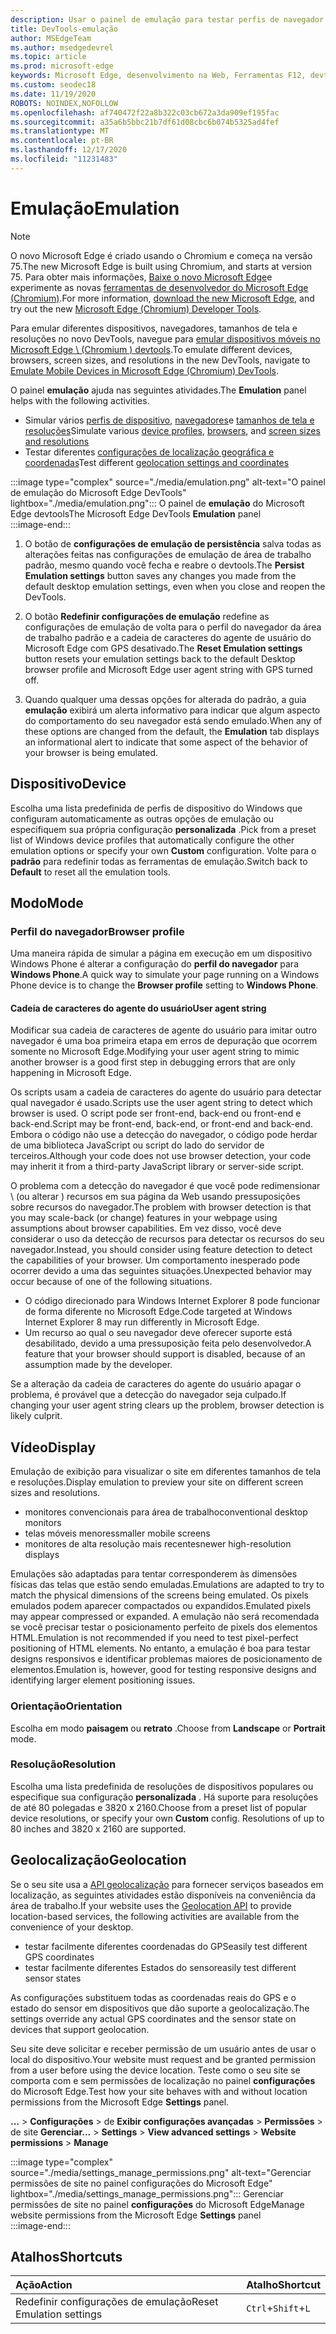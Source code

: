 ```yaml
---
description: Usar o painel de emulação para testar perfis de navegador diferentes, tamanhos de tela e resoluções e coordenadas de localização do GPS
title: DevTools-emulação
author: MSEdgeTeam
ms.author: msedgedevrel
ms.topic: article
ms.prod: microsoft-edge
keywords: Microsoft Edge, desenvolvimento na Web, Ferramentas F12, devtools, emulação de dispositivo, design responsivo, geolocalização, resolução
ms.custom: seodec18
ms.date: 11/19/2020
ROBOTS: NOINDEX,NOFOLLOW
ms.openlocfilehash: af740472f22a8b322c03cb672a3da909ef195fac
ms.sourcegitcommit: a35a6b5bbc21b7df61d08cbc6b074b5325ad4fef
ms.translationtype: MT
ms.contentlocale: pt-BR
ms.lasthandoff: 12/17/2020
ms.locfileid: "11231483"
---
```

# <span data-ttu-id="af212-104">Emulação</span><span class="sxs-lookup"><span data-stu-id="af212-104">Emulation</span></span>  

> [!NOTE]
> <span data-ttu-id="af212-105">O novo Microsoft Edge é criado usando o Chromium e começa na versão 75.</span><span class="sxs-lookup"><span data-stu-id="af212-105">The new Microsoft Edge is built using Chromium, and starts at version 75.</span></span>  <span data-ttu-id="af212-106">Para obter mais informações, [Baixe o novo Microsoft Edge][MicrosoftNewEdge]e experimente as novas [ferramentas de desenvolvedor do Microsoft Edge (Chromium)][DevtoolsGuideChromium].</span><span class="sxs-lookup"><span data-stu-id="af212-106">For more information, [download the new Microsoft Edge][MicrosoftNewEdge], and try out the new [Microsoft Edge (Chromium) Developer Tools][DevtoolsGuideChromium].</span></span>  
> 
> <span data-ttu-id="af212-107">Para emular diferentes dispositivos, navegadores, tamanhos de tela e resoluções no novo DevTools, navegue para [emular dispositivos móveis no Microsoft Edge \ (Chromium \) devtools][DevtoolsGuideChromiumDeviceMode].</span><span class="sxs-lookup"><span data-stu-id="af212-107">To emulate different devices, browsers, screen sizes, and resolutions in the new DevTools, navigate to [Emulate Mobile Devices in Microsoft Edge \(Chromium\) DevTools][DevtoolsGuideChromiumDeviceMode].</span></span>  

<span data-ttu-id="af212-108">O painel **emulação** ajuda nas seguintes atividades.</span><span class="sxs-lookup"><span data-stu-id="af212-108">The **Emulation** panel helps with the following activities.</span></span>    

*   <span data-ttu-id="af212-109">Simular vários [perfis de dispositivo](#device), [navegadores](#browser-profile)e [tamanhos de tela e resoluções](#display)</span><span class="sxs-lookup"><span data-stu-id="af212-109">Simulate various [device profiles](#device), [browsers](#browser-profile), and [screen sizes and resolutions](#display)</span></span>  
*   <span data-ttu-id="af212-110">Testar diferentes [configurações de localização geográfica e coordenadas](#geolocation)</span><span class="sxs-lookup"><span data-stu-id="af212-110">Test different [geolocation settings and coordinates](#geolocation)</span></span>  

:::image type="complex" source="./media/emulation.png" alt-text="O painel de emulação do Microsoft Edge DevTools" lightbox="./media/emulation.png":::
   <span data-ttu-id="af212-112">O painel de **emulação** do Microsoft Edge devtools</span><span class="sxs-lookup"><span data-stu-id="af212-112">The Microsoft Edge DevTools **Emulation** panel</span></span>  
:::image-end:::  

1.  <span data-ttu-id="af212-113">O botão de **configurações de emulação de persistência** salva todas as alterações feitas nas configurações de emulação de área de trabalho padrão, mesmo quando você fecha e reabre o devtools.</span><span class="sxs-lookup"><span data-stu-id="af212-113">The **Persist Emulation settings** button saves any changes you made from the default desktop emulation settings, even when you close and reopen the DevTools.</span></span>  

1.  <span data-ttu-id="af212-114">O botão **Redefinir configurações de emulação** redefine as configurações de emulação de volta para o perfil do navegador da área de trabalho padrão e a cadeia de caracteres do agente de usuário do Microsoft Edge com GPS desativado.</span><span class="sxs-lookup"><span data-stu-id="af212-114">The **Reset Emulation settings** button resets your emulation settings back to the default Desktop browser profile and Microsoft Edge user agent string with GPS turned off.</span></span>  

1.  <span data-ttu-id="af212-115">Quando qualquer uma dessas opções for alterada do padrão, a guia **emulação** exibirá um alerta informativo para indicar que algum aspecto do comportamento do seu navegador está sendo emulado.</span><span class="sxs-lookup"><span data-stu-id="af212-115">When any of these options are changed from the default, the **Emulation** tab displays an informational alert to indicate that some aspect of the behavior of your browser is being emulated.</span></span>  

## <span data-ttu-id="af212-116">Dispositivo</span><span class="sxs-lookup"><span data-stu-id="af212-116">Device</span></span>  

<span data-ttu-id="af212-117">Escolha uma lista predefinida de perfis de dispositivo do Windows que configuram automaticamente as outras opções de emulação ou especifiquem sua própria configuração **personalizada** .</span><span class="sxs-lookup"><span data-stu-id="af212-117">Pick from a preset list of Windows device profiles that automatically configure the other emulation options or specify your own **Custom** configuration.</span></span>  <span data-ttu-id="af212-118">Volte para o **padrão** para redefinir todas as ferramentas de emulação.</span><span class="sxs-lookup"><span data-stu-id="af212-118">Switch back to **Default** to reset all the emulation tools.</span></span>  

## <span data-ttu-id="af212-119">Modo</span><span class="sxs-lookup"><span data-stu-id="af212-119">Mode</span></span>  

### <span data-ttu-id="af212-120">Perfil do navegador</span><span class="sxs-lookup"><span data-stu-id="af212-120">Browser profile</span></span>  

<span data-ttu-id="af212-121">Uma maneira rápida de simular a página em execução em um dispositivo Windows Phone é alterar a configuração do **perfil do navegador** para **Windows Phone**.</span><span class="sxs-lookup"><span data-stu-id="af212-121">A quick way to simulate your page running on a Windows Phone device is to change the **Browser profile** setting to **Windows Phone**.</span></span>  

#### <span data-ttu-id="af212-122">Cadeia de caracteres do agente do usuário</span><span class="sxs-lookup"><span data-stu-id="af212-122">User agent string</span></span>  

<span data-ttu-id="af212-123">Modificar sua cadeia de caracteres de agente do usuário para imitar outro navegador é uma boa primeira etapa em erros de depuração que ocorrem somente no Microsoft Edge.</span><span class="sxs-lookup"><span data-stu-id="af212-123">Modifying your user agent string to mimic another browser is a good first step in debugging errors that are only happening in Microsoft Edge.</span></span>  

<span data-ttu-id="af212-124">Os scripts usam a cadeia de caracteres do agente do usuário para detectar qual navegador é usado.</span><span class="sxs-lookup"><span data-stu-id="af212-124">Scripts use the user agent string to detect which browser is used.</span></span>  <span data-ttu-id="af212-125">O script pode ser front-end, back-end ou front-end e back-end.</span><span class="sxs-lookup"><span data-stu-id="af212-125">Script may be front-end, back-end, or front-end and back-end.</span></span>  <span data-ttu-id="af212-126">Embora o código não use a detecção do navegador, o código pode herdar de uma biblioteca JavaScript ou script do lado do servidor de terceiros.</span><span class="sxs-lookup"><span data-stu-id="af212-126">Although your code does not use browser detection, your code may inherit it from a third-party JavaScript library or server-side script.</span></span>  

<span data-ttu-id="af212-127">O problema com a detecção do navegador é que você pode redimensionar \ (ou alterar \) recursos em sua página da Web usando pressuposições sobre recursos do navegador.</span><span class="sxs-lookup"><span data-stu-id="af212-127">The problem with browser detection is that you may scale-back \(or change\) features in your webpage using assumptions about browser capabilities.</span></span> <span data-ttu-id="af212-128">Em vez disso, você deve considerar o uso da detecção de recursos para detectar os recursos do seu navegador.</span><span class="sxs-lookup"><span data-stu-id="af212-128">Instead, you should consider using feature detection to detect the capabilities of your browser.</span></span>  <span data-ttu-id="af212-129">Um comportamento inesperado pode ocorrer devido a uma das seguintes situações.</span><span class="sxs-lookup"><span data-stu-id="af212-129">Unexpected behavior may occur because of one of the following situations.</span></span>  

*   <span data-ttu-id="af212-130">O código direcionado para Windows Internet Explorer 8 pode funcionar de forma diferente no Microsoft Edge.</span><span class="sxs-lookup"><span data-stu-id="af212-130">Code targeted at Windows Internet Explorer 8 may run differently in Microsoft Edge.</span></span>  
*   <span data-ttu-id="af212-131">Um recurso ao qual o seu navegador deve oferecer suporte está desabilitado, devido a uma pressuposição feita pelo desenvolvedor.</span><span class="sxs-lookup"><span data-stu-id="af212-131">A feature that your browser should support is disabled, because of an assumption made by the developer.</span></span>  

<span data-ttu-id="af212-132">Se a alteração da cadeia de caracteres do agente do usuário apagar o problema, é provável que a detecção do navegador seja culpado.</span><span class="sxs-lookup"><span data-stu-id="af212-132">If changing your user agent string clears up the problem, browser detection is likely culprit.</span></span>  

## <span data-ttu-id="af212-133">Vídeo</span><span class="sxs-lookup"><span data-stu-id="af212-133">Display</span></span>  

<span data-ttu-id="af212-134">Emulação de exibição para visualizar o site em diferentes tamanhos de tela e resoluções.</span><span class="sxs-lookup"><span data-stu-id="af212-134">Display emulation to preview your site on different screen sizes and resolutions.</span></span>  

*   <span data-ttu-id="af212-135">monitores convencionais para área de trabalho</span><span class="sxs-lookup"><span data-stu-id="af212-135">conventional desktop monitors</span></span>  
*   <span data-ttu-id="af212-136">telas móveis menores</span><span class="sxs-lookup"><span data-stu-id="af212-136">smaller mobile screens</span></span>  
*   <span data-ttu-id="af212-137">monitores de alta resolução mais recentes</span><span class="sxs-lookup"><span data-stu-id="af212-137">newer high-resolution displays</span></span>  

<span data-ttu-id="af212-138">Emulações são adaptadas para tentar corresponderem às dimensões físicas das telas que estão sendo emuladas.</span><span class="sxs-lookup"><span data-stu-id="af212-138">Emulations are adapted to try to match the physical dimensions of the screens being emulated.</span></span>  <span data-ttu-id="af212-139">Os pixels emulados podem aparecer compactados ou expandidos.</span><span class="sxs-lookup"><span data-stu-id="af212-139">Emulated pixels may appear compressed or expanded.</span></span> <span data-ttu-id="af212-140">A emulação não será recomendada se você precisar testar o posicionamento perfeito de pixels dos elementos HTML.</span><span class="sxs-lookup"><span data-stu-id="af212-140">Emulation is not recommended if you need to test pixel-perfect positioning of HTML elements.</span></span>  <span data-ttu-id="af212-141">No entanto, a emulação é boa para testar designs responsivos e identificar problemas maiores de posicionamento de elementos.</span><span class="sxs-lookup"><span data-stu-id="af212-141">Emulation is, however, good for testing responsive designs and identifying larger element positioning issues.</span></span>  

### <span data-ttu-id="af212-142">Orientação</span><span class="sxs-lookup"><span data-stu-id="af212-142">Orientation</span></span>  

<span data-ttu-id="af212-143">Escolha em modo **paisagem** ou **retrato** .</span><span class="sxs-lookup"><span data-stu-id="af212-143">Choose from **Landscape** or **Portrait** mode.</span></span>  

### <span data-ttu-id="af212-144">Resolução</span><span class="sxs-lookup"><span data-stu-id="af212-144">Resolution</span></span>  

<span data-ttu-id="af212-145">Escolha uma lista predefinida de resoluções de dispositivos populares ou especifique sua configuração **personalizada** .  Há suporte para resoluções de até 80 polegadas e 3820 x 2160.</span><span class="sxs-lookup"><span data-stu-id="af212-145">Choose from a preset list of popular device resolutions, or specify your own **Custom** config.  Resolutions of up to 80 inches and 3820 x 2160 are supported.</span></span>  

## <span data-ttu-id="af212-146">Geolocalização</span><span class="sxs-lookup"><span data-stu-id="af212-146">Geolocation</span></span>  

<span data-ttu-id="af212-147">Se o seu site usa a [API geolocalização][MdnGeolocationUsing] para fornecer serviços baseados em localização, as seguintes atividades estão disponíveis na conveniência da área de trabalho.</span><span class="sxs-lookup"><span data-stu-id="af212-147">If your website uses the [Geolocation API][MdnGeolocationUsing] to provide location-based services, the following activities are available from the convenience of your desktop.</span></span>  

*   <span data-ttu-id="af212-148">testar facilmente diferentes coordenadas do GPS</span><span class="sxs-lookup"><span data-stu-id="af212-148">easily test different GPS coordinates</span></span>  
*   <span data-ttu-id="af212-149">testar facilmente diferentes Estados do sensor</span><span class="sxs-lookup"><span data-stu-id="af212-149">easily test different sensor states</span></span>  

<span data-ttu-id="af212-150">As configurações substituem todas as coordenadas reais do GPS e o estado do sensor em dispositivos que dão suporte a geolocalização.</span><span class="sxs-lookup"><span data-stu-id="af212-150">The settings override any actual GPS coordinates and the sensor state on devices that support geolocation.</span></span>  

<span data-ttu-id="af212-151">Seu site deve solicitar e receber permissão de um usuário antes de usar o local do dispositivo.</span><span class="sxs-lookup"><span data-stu-id="af212-151">Your website must request and be granted permission from a user before using the device location.</span></span>  <span data-ttu-id="af212-152">Teste como o seu site se comporta com e sem permissões de localização no painel **configurações** do Microsoft Edge.</span><span class="sxs-lookup"><span data-stu-id="af212-152">Test how your site behaves with and without location permissions from the Microsoft Edge **Settings** panel.</span></span>  

<span data-ttu-id="af212-153">**...** >  **Configurações**  >  de **Exibir configurações avançadas**  >  **Permissões**  >  de site **Gerenciar**</span><span class="sxs-lookup"><span data-stu-id="af212-153">**...** > **Settings** > **View advanced settings** > **Website permissions** > **Manage**</span></span>  

:::image type="complex" source="./media/settings_manage_permissions.png" alt-text="Gerenciar permissões de site no painel configurações do Microsoft Edge" lightbox="./media/settings_manage_permissions.png":::
   <span data-ttu-id="af212-155">Gerenciar permissões de site no painel **configurações** do Microsoft Edge</span><span class="sxs-lookup"><span data-stu-id="af212-155">Manage website permissions from the Microsoft Edge **Settings** panel</span></span>  
:::image-end:::  

## <span data-ttu-id="af212-156">Atalhos</span><span class="sxs-lookup"><span data-stu-id="af212-156">Shortcuts</span></span>

| <span data-ttu-id="af212-157">Ação</span><span class="sxs-lookup"><span data-stu-id="af212-157">Action</span></span>  | <span data-ttu-id="af212-158">Atalho</span><span class="sxs-lookup"><span data-stu-id="af212-158">Shortcut</span></span>  |  
|:--- |:--- |  
| <span data-ttu-id="af212-159">Redefinir configurações de emulação</span><span class="sxs-lookup"><span data-stu-id="af212-159">Reset Emulation settings</span></span> | `Ctrl`+`Shift`+`L` |  

<!-- links -->  


[DevtoolsGuideChromium]: /microsoft-edge/devtools-guide-chromium "Ferramentas de desenvolvedor do Microsoft Edge (Chromium) | Documentos da Microsoft"  
[DevtoolsGuideChromiumDeviceMode]: /microsoft-edge/devtools-guide-chromium/device-mode "Emular dispositivos móveis no Microsoft Edge DevTools | Microsoft Docs"  

[MicrosoftNewEdge]: https://www.microsoft.com/edge "Baixar novo navegador Microsoft Edge"  

[MdnGeolocationUsing]: https://developer.mozilla.org/docs/Web/API/Geolocation/Using_geolocation "API de geolocalização | MDN"  
